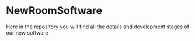 # NewRoomSoftware
Here in the repository you will find all the details and development stages of our new software
